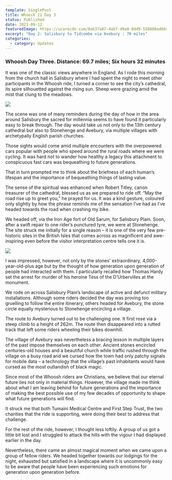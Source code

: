 ```yaml
---
template: SinglePost
title: Whoosh 21 Day 3
status: Published
date: 2021-09-12
featuredImage: https://ucarecdn.com/0ab37a87-4abf-49a0-8dd9-558880ad66c3/
excerpt: "Day 2: Salisbury to Tidcombe via Avebury : 70 miles"
categories:
  - category: Updates
---
```

### Whoosh Day Three. Distance: 69.7 miles; Six hours 32 minutes

It was one of the classic views anywhere in England. As I rode this morning from the church hall in Salisbury where I had spent the night to meet other participants in the Whoosh ride, I turned a corner to see the city’s cathedral, its spire silhouetted against the rising sun. Sheep were grazing amid the mist that clung to the meadows.

![](https://ucarecdn.com/d1b68a0a-bfa9-469b-a844-b3cf183e9f82/-/crop/1024x467/0,150/-/preview/)

The scene was one of many reminders during the day of how in the area around Salisbury the sacred for millennia seems to have found it particularly easy to break through. The day would take us not only to the 13th century cathedral but also to Stonehenge and Avebury, via multiple villages with archetypally English parish churches.

Those sights would come amid multiple encounters with the overpowered cars popular with people who speed around the rural roads where we were cycling. It was hard not to wander how healthy a legacy this attachment to conspicuous fast cars was bequeathing to future generations.

That in turn prompted me to think about the briefness of each human’s lifespan and the importance of bequeathing things of lasting value.

The sense of the spiritual was enhanced when Robert Titley, canon treasurer of the cathedral, blessed us as we prepared to ride off. “May the road rise up to greet you,” he prayed for us. It was a kind gesture, coloured only slightly by how the phrase reminds me of the sensation I’ve had as I’ve headed towards the road when crashing my bike.

We headed off, via the Iron Age fort of Old Sarum, for Salisbury Plain. Soon, after a swift repair to one rider’s punctured tyre, we were at Stonehenge. The site struck me initially for a single reason – it is one of the very few pre-historic sites in the British Isles that comes across as magnificent and awe-inspiring even before the visitor interpretation centre tells one it is.

![](https://ucarecdn.com/722e3846-2dac-4833-b0de-388f2e412cf8/-/crop/715x768/213,0/-/preview/)

I was impressed, however, not only by the stones’ extraordinary, 4,000-year-old-plus age but by the thought of how generation upon generation of people had interacted with them. I particularly recalled how Thomas Hardy set the arrest for murder of his heroine Tess of the D’Urbervilles at the monument.

We rode on across Salisbury Plain’s landscape of active and defunct military installations. Although some riders decided the day was proving too gruelling to follow the entire itinerary, others headed for Avebury, the stone circle equally mysterious to Stonehenge encircling a village.

The route to Avebury turned out to be challenging one. It first rose via a steep climb to a height of 262m. The route then disappeared into a rutted track that left some riders wheeling their bikes downhill.

The village of Avebury was nevertheless a bracing lesson in multiple layers of the past impose themselves on each other. Ancient stones encircled centuries-old houses and a beautiful church while traffic rushed through the village on a busy road and we cursed how the town had only patchy signals for mobile data – a technology that the village’s past inhabitants would have cursed as the most outlandish of black magic.

Since most of the Whoosh riders are Christians, we believe that our eternal future lies not only in material things. However, the village made me think about what I am leaving behind for future generations and the importance of making the best possible use of my few decades of opportunity to shape what future generations will find.

It struck me that both Tumaini Medical Centre and First Step Trust, the two charities that the ride is supporting, were doing their best to address that challenge.

For the rest of the ride, however, I thought less loftily. A group of us got a little bit lost and I struggled to attack the hills with the vigour I had displayed earlier in the day.

Nevertheless, there came an almost magical moment when we came upon a group of fellow riders. We headed together towards our lodgings for the night, exhausted but satisfied in a landscape where it is uncommonly easy to be aware that people have been experiencing such emotions for generation upon generation before.
